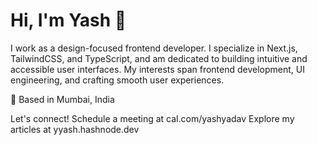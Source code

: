 # Hi, I'm Yash 👋

I work as a design-focused frontend developer. I specialize in Next.js, TailwindCSS, and TypeScript, and am dedicated to building intuitive and accessible user interfaces. 
My interests span frontend development, UI engineering, and crafting smooth user experiences.

📍 Based in Mumbai, India

Let's connect! Schedule a meeting at cal.com/yashyadav
Explore my articles at yyash.hashnode.dev
